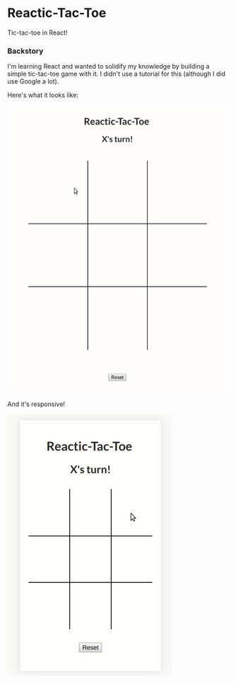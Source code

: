 # Reactic-Tac-Toe

Tic-tac-toe in React!

### Backstory

I'm learning React and wanted to solidify my knowledge by building a simple
tic-tac-toe game with it. I didn't use a tutorial for this (although I did use Google a lot).

Here's what it looks like:

![Tic-Tac-Demo](repo_content/reactic.gif)

And it's responsive!

![Tic-Tac-Demo-responsive](repo_content/reactic-responsive.gif)
